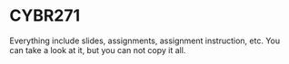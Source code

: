 # CYBR271
Everything include slides, assignments, assignment instruction, etc.
You can take a look at it, but you can not copy it all.
